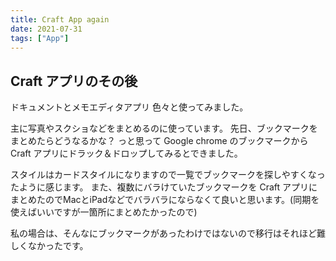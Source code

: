 ```yaml
---
title: Craft App again
date: 2021-07-31
tags: ["App"]
---
```


## Craft アプリのその後
ドキュメントとメモエディタアプリ
色々と使ってみました。

<!--more-->

主に写真やスクショなどをまとめるのに使っています。
先日、ブックマークをまとめたらどうなるかな？
っと思って Google chrome のブックマークから Craft アプリにドラック＆ドロップしてみるとできました。

スタイルはカードスタイルになりますので一覧でブックマークを探しやすくなったように感じます。
また、複数にバラけていたブックマークを Craft アプリにまとめたのでMacとiPadなどでバラバラにならなくて良いと思います。(同期を使えばいいですが一箇所にまとめたかったので)

私の場合は、そんなにブックマークがあったわけではないので移行はそれほど難しくなかったです。
